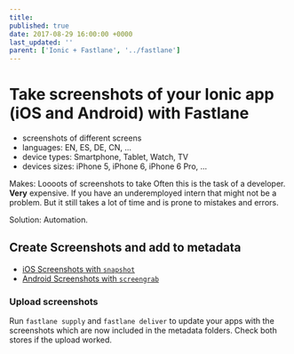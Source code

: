 ```yaml
---
title: 
published: true
date: 2017-08-29 16:00:00 +0000
last_updated: ''
parent: ['Ionic + Fastlane', '../fastlane']
---
```

# Take screenshots of your Ionic app (iOS and Android) with Fastlane

* screenshots of different screens
* languages: EN, ES, DE, CN, ...
* device types: Smartphone, Tablet, Watch, TV
* devices sizes: iPhone 5, iPhone 6, iPhone 6 Pro, ...

Makes: Loooots of screenshots to take
Often this is the task of a developer. **Very** expensive.
If you have an underemployed intern that might not be a problem.
But it still takes a lot of time and is prone to mistakes and errors.

Solution: Automation.

## Create Screenshots and add to metadata

* [iOS Screenshots with `snapshot`](ios-screenshots-with-snapshot.md)
* [Android Screenshots with `screengrab`](android-screenshots-with-screengrab.md)

### Upload screenshots

Run `fastlane supply` and `fastlane deliver` to update your apps with the screenshots which are now included in the metadata folders. Check both stores if the upload worked.
